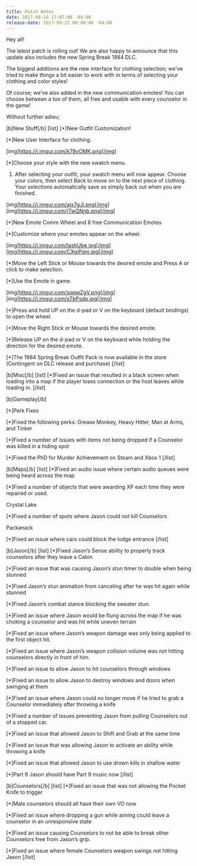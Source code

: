 ```yaml
---
title: Patch Notes
date: 2017-08-16 17:07:00 -04:00
release-date: 2017-09-21 00:00:00 -04:00
---
```


Hey all!

The latest patch is rolling out! We are also happy to announce that this update also includes the new Spring Break 1984 DLC. 

The biggest additions are the new interface for clothing selection; we've tried to make things a bit easier to work with in terms of selecting your clothing and color styles! 

Of course; we've also added in the new communication emotes! You can choose between a ton of them, all free and usable with every counselor in the game! 

Without further adieu;



[b]New Stuff[/b]
[list]
[*]New Outfit Customization!

[*]New User Interface for clothing.

[img]https://i.imgur.com/k78vOMK.png[/img]

[*]Choose your style with the new swatch menu.

1. After selecting your outfit, your swatch menu will now appear. Choose your colors, then select Back to move on to the next piece of clothing. Your selections automatically save so simply back out when you are finished.

[img]https://i.imgur.com/ajx7gJl.png[/img]
[img]https://i.imgur.com/jTwQNnb.png[/img]


[*]New Emote Comm Wheel and 8 free Communication Emotes

[*]Customize where your emotes appear on the wheel.

[img]https://i.imgur.com/IashUbe.jpg[/img][img]https://i.imgur.com/CXgiPqm.jpg[/img]

[*]Move the Left Stick or Mouse towards the desired emote and Press A or click to make selection.

[*]Use the Emote in game.

[img]https://i.imgur.com/sqqwZgV.png[/img]
[img]https://i.imgur.com/sTbPsdp.jpg[/img]

[*]Press and hold UP on the d-pad or V on the keyboard (default bindings) to open the wheel.

[*]Move the Right Stick or Mouse towards the desired emote.

[*]Release UP on the d-pad or V on the keyboard while holding the direction for the desired emote.

[*]The 1984 Spring Break Outfit Pack is now available in the store (Contingent on DLC release and purchase)
[/list]


[b]Misc[/b]
[list]
[*]Fixed an issue that resulted in a black screen when loading into a map if the player loses connection or the host leaves while loading in.
[/list]


[b]Gameplay[/b]

[*]Perk Fixes

[*]Fixed the following perks: Grease Monkey, Heavy Hitter, Man at Arms, and Tinker

[*]Fixed a number of issues with items not being dropped if a Counselor was killed in a hiding spot

[*]Fixed the PhD for Murder Achievement on Steam and Xbox 1
[/list]


[b]Maps[/b]
[list]
[*]Fixed an audio issue where certain audio queues were being heard across the map

[*]Fixed a number of objects that were awarding XP each time they were repaired or used.

Crystal Lake

[*]Fixed a number of spots where Jason could not kill Counselors

Packanack

[*]Fixed an issue where cars could block the lodge entrance
[/list]


[b]Jason[/b]
[list]
[*]Fixed Jason’s Sense ability to properly track counselors after they leave a Cabin

[*]Fixed an issue that was causing Jason’s stun timer to double when being stunned

[*]Fixed Jason’s stun animation from canceling after he was hit again while stunned

[*]Fixed Jason’s combat stance blocking the sweater stun.

[*]Fixed an issue where Jason would be flung across the map if he was choking a counselor and was hit while uneven terrain

[*]Fixed an issue where Jason’s weapon damage was only being applied to the first object hit.

[*]Fixed an issue where Jason’s weapon collision volume was not hitting counselors directly in front of him.

[*]Fixed an issue to allow Jason to hit counselors through windows

[*]Fixed an issue to allow Jason to destroy windows and doors when swinging at them

[*]Fixed an issue where Jason could no longer move if he tried to grab a Counselor immediately after throwing a knife

[*]Fixed a number of issues preventing Jason from pulling Counselors out of a stopped car.

[*]Fixed an issue that allowed Jason to Shift and Grab at the same time

[*]Fixed an issue that was allowing Jason to activate an ability while throwing a knife

[*]Fixed an issue that allowed Jason to use drown kills in shallow water

[*]Part 9 Jason should have Part 9 music now
[/list]


[b]Counselors[/b]
[list]
[*]Fixed an issue that was not allowing the Pocket Knife to trigger

[*]Male counselors should all have their own VO now

[*]Fixed an issue where dropping a gun while aiming could leave a counselor in an unresponsive state

[*]Fixed an issue causing Counselors to not be able to break other Counselors free from Jason’s grip.

[*]Fixed an issue where female Counselors weapon swings not hitting Jason
[/list]